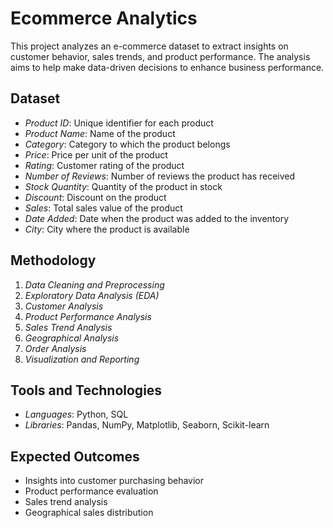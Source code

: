 # Ecommerce Analytics 
This project analyzes an e-commerce dataset to extract insights on customer behavior, sales trends, and product performance. The analysis aims to help make data-driven decisions to enhance business performance.

## Dataset

- *Product ID*: Unique identifier for each product
- *Product Name*: Name of the product
- *Category*: Category to which the product belongs
- *Price*: Price per unit of the product
- *Rating*: Customer rating of the product
- *Number of Reviews*: Number of reviews the product has received
- *Stock Quantity*: Quantity of the product in stock
- *Discount*: Discount on the product
- *Sales*: Total sales value of the product
- *Date Added*: Date when the product was added to the inventory
- *City*: City where the product is available

## Methodology

1. *Data Cleaning and Preprocessing*
2. *Exploratory Data Analysis (EDA)*
3. *Customer Analysis*
4. *Product Performance Analysis*
5. *Sales Trend Analysis*
6. *Geographical Analysis*
7. *Order Analysis*
8. *Visualization and Reporting*

## Tools and Technologies

- *Languages*: Python, SQL
- *Libraries*: Pandas, NumPy, Matplotlib, Seaborn, Scikit-learn
  

## Expected Outcomes

- Insights into customer purchasing behavior
- Product performance evaluation
- Sales trend analysis
- Geographical sales distribution
